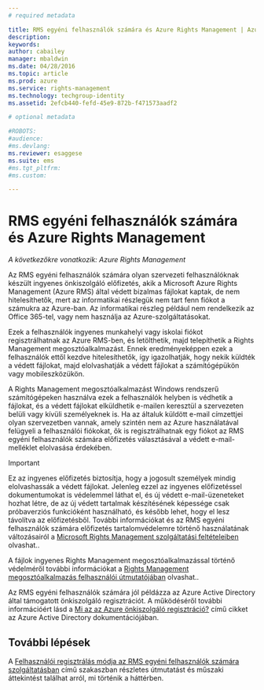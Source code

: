```yaml
---
# required metadata

title: RMS egyéni felhasználók számára és Azure Rights Management | Azure RMS
description:
keywords:
author: cabailey
manager: mbaldwin
ms.date: 04/28/2016
ms.topic: article
ms.prod: azure
ms.service: rights-management
ms.technology: techgroup-identity
ms.assetid: 2efcb440-fefd-45e9-872b-f471573aadf2

# optional metadata

#ROBOTS:
#audience:
#ms.devlang:
ms.reviewer: esaggese
ms.suite: ems
#ms.tgt_pltfrm:
#ms.custom:

---
```


# RMS egyéni felhasználók számára és Azure Rights Management

*A következőkre vonatkozik: Azure Rights Management*

Az RMS egyéni felhasználók számára olyan szervezeti felhasználóknak készült ingyenes önkiszolgáló előfizetés, akik a Microsoft Azure Rights Management (Azure RMS) által védett bizalmas fájlokat kaptak, de nem hitelesíthetők, mert az informatikai részlegük nem tart fenn fiókot a számukra az Azure-ban. Az informatikai részleg például nem rendelkezik az Office 365-tel, vagy nem használja az Azure-szolgáltatásokat.

Ezek a felhasználók ingyenes munkahelyi vagy iskolai fiókot regisztrálhatnak az Azure RMS-ben, és letölthetik, majd telepíthetik a Rights Management megosztóalkalmazást. Ennek eredményeképpen ezek a felhasználók ettől kezdve hitelesíthetők, így igazolhatják, hogy nekik küldték a védett fájlokat, majd elolvashatják a védett fájlokat a számítógépükön vagy mobileszközükön.

A Rights Management megosztóalkalmazást Windows rendszerű számítógépeken használva ezek a felhasználók helyben is védhetik a fájlokat, és a védett fájlokat elküldhetik e-mailen keresztül a szervezeten belüli vagy kívüli személyeknek is. Ha az általuk küldött e-mail címzettjei olyan szervezetben vannak, amely szintén nem az Azure használatával felügyeli a felhasználói fiókokat, ők is regisztrálhatnak egy fiókot az RMS egyéni felhasználók számára előfizetés választásával a védett e-mail-melléklet elolvasása érdekében.

> [!IMPORTANT]
> Ez az ingyenes előfizetés biztosítja, hogy a jogosult személyek mindig elolvashassák a védett fájlokat. Jelenleg ezzel az ingyenes előfizetéssel dokumentumokat is védelemmel láthat el, és új védett e-mail-üzeneteket hozhat létre, de az új védett tartalmak készítésének képessége csak próbaverziós funkcióként használható, és később lehet, hogy el lesz távolítva az előfizetésből. További információkat és az RMS egyéni felhasználók számára előfizetés tartalomvédelemre történő használatának változásairól a [Microsoft Rights Management szolgáltatási feltételeiben](https://portal.aadrm.com/Legal/Service) olvashat..

A fájlok ingyenes Rights Management megosztóalkalmazással történő védelméről további információkat a [Rights Management megosztóalkalmazás felhasználói útmutatójában](../rms-client/sharing-app-user-guide.md) olvashat..

Az RMS egyéni felhasználók számára jól példázza az Azure Active Directory által támogatott önkiszolgáló regisztrációt. A működéséről további információért lásd a [Mi az az Azure önkiszolgáló regisztráció?](/active-directory/active-directory-self-service-signup) című cikket az Azure Active Directory dokumentációjában. 

## További lépések
A [Felhasználói regisztrálás módja az RMS egyéni felhasználók számára szolgáltatásban](rms-for-individuals-user-sign-up.md) című szakaszban részletes útmutatást és műszaki áttekintést találhat arról, mi történik a háttérben. 



<!--HONumber=Apr16_HO4-->


